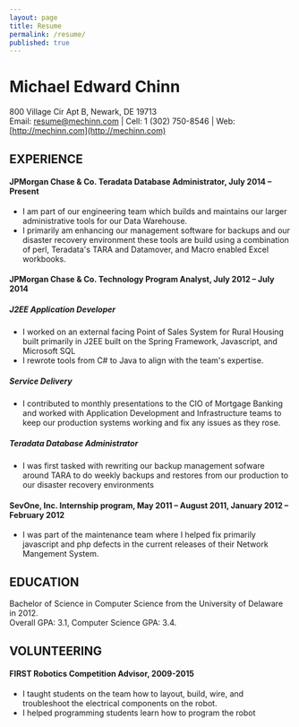```yaml
---
layout: page
title: Resume
permalink: /resume/
published: true
---
```


# Michael Edward Chinn

800 Village Cir Apt B, Newark, DE 19713  
Email: [resume@mechinn.com](mailto:resume@mechinn.com) \| Cell: 1 (302) 750-8546 \| Web: [http://mechinn.com](http://mechinn.com)

## EXPERIENCE

#### JPMorgan Chase & Co. Teradata Database Administrator, July 2014 – Present

- I am part of our engineering team which builds and maintains our larger administrative tools for our Data Warehouse.
- I primarily am enhancing our management software for backups and our disaster recovery environment these tools are build using a combination of perl, Teradata's TARA and Datamover, and Macro enabled Excel workbooks.

#### JPMorgan Chase & Co. Technology Program Analyst, July 2012 – July 2014

##### J2EE Application Developer
- I worked on an external facing Point of Sales System for Rural Housing built primarily in J2EE built on the Spring Framework, Javascript, and Microsoft SQL
- I rewrote tools from C# to Java to align with the team's expertise.

##### Service Delivery
- I contributed to monthly presentations to the CIO of Mortgage Banking and worked with Application Development and Infrastructure teams to keep our production systems working and fix any issues as they rose.

##### Teradata Database Administrator
- I was first tasked with rewriting our backup management sofware around TARA to do weekly backups and restores from our production to our disaster recovery environments

#### SevOne, Inc. Internship program, May 2011 – August 2011, January 2012 – February 2012

- I was part of the maintenance team where I helped fix primarily javascript and php defects in the current releases of their Network Mangement System.

## EDUCATION

Bachelor of Science in Computer Science from the University of Delaware in 2012.  
Overall GPA: 3.1, Computer Science GPA: 3.4.

## VOLUNTEERING

#### FIRST Robotics Competition Advisor, 2009-2015

- I taught students on the team how to layout, build, wire, and troubleshoot the electrical components on the robot.
- I helped programming students learn how to program the robot
